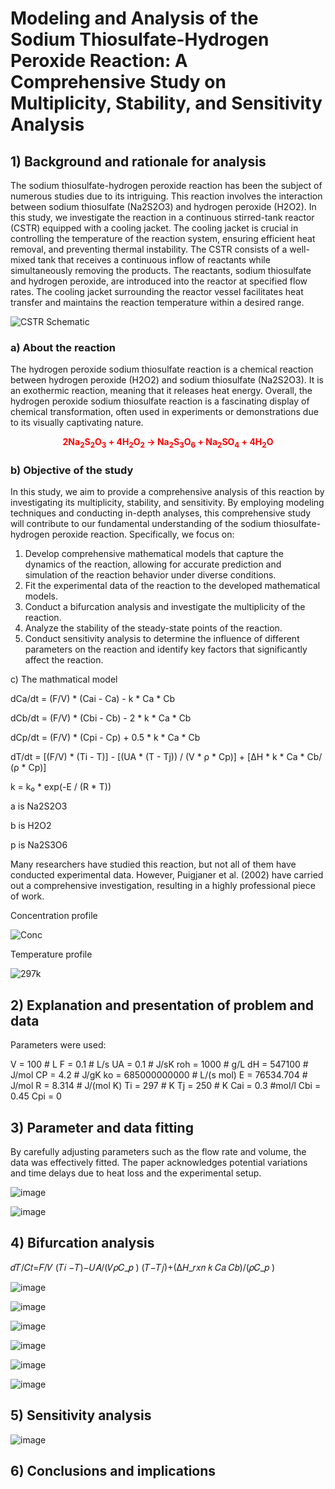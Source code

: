 # Modeling and Analysis of the Sodium Thiosulfate-Hydrogen Peroxide Reaction: A Comprehensive Study on Multiplicity, Stability, and Sensitivity Analysis
## 1) Background and rationale for analysis

The sodium thiosulfate-hydrogen peroxide reaction has been the subject of numerous studies due to its intriguing. This reaction involves the interaction between sodium thiosulfate (Na2S2O3) and hydrogen peroxide (H2O2). In this study, we investigate the reaction in a continuous stirred-tank reactor (CSTR) equipped with a cooling jacket. The cooling jacket is crucial in controlling the temperature of the reaction system, ensuring efficient heat removal, and preventing thermal instability. The CSTR consists of a well-mixed tank that receives a continuous inflow of reactants while simultaneously removing the products. The reactants, sodium thiosulfate and hydrogen peroxide, are introduced into the reactor at specified flow rates. The cooling jacket surrounding the reactor vessel facilitates heat transfer and maintains the reaction temperature within a desired range. 

![CSTR Schematic](https://github.com/ABCO2/CHE2410-Project-2/assets/144171865/6acbee4d-7e85-4654-9c6b-6915db9b06c8)


### a) About the reaction 

The hydrogen peroxide sodium thiosulfate reaction is a chemical reaction between hydrogen peroxide (H2O2) and sodium thiosulfate (Na2S2O3). It is an exothermic reaction, meaning that it releases heat energy. Overall, the hydrogen peroxide sodium thiosulfate reaction is a fascinating display of chemical transformation, often used in experiments or demonstrations due to its visually captivating nature. 


<div align="center">
    <strong><font color="red">2Na<sub>2</sub>S<sub>2</sub>O<sub>3</sub> + 4H<sub>2</sub>O<sub>2</sub> → Na<sub>2</sub>S<sub>3</sub>O<sub>6</sub> + Na<sub>2</sub>SO<sub>4</sub> + 4H<sub>2</sub>O</font></strong>
</div>

### b) Objective of the study
In this study, we aim to provide a comprehensive analysis of this reaction by investigating its multiplicity, stability, and sensitivity. By employing modeling techniques and conducting in-depth analyses, this comprehensive study will contribute to our fundamental understanding of the sodium thiosulfate-hydrogen peroxide reaction. Specifically, we focus on:

1) Develop comprehensive mathematical models that capture the dynamics of the reaction, allowing for accurate prediction and simulation of the reaction behavior under diverse conditions.
2) Fit the experimental data of the reaction to the developed mathematical models.
3) Conduct a bifurcation analysis and investigate the multiplicity of the reaction.
4) Analyze the stability of the steady-state points of the reaction.
5) Conduct sensitivity analysis to determine the influence of different parameters on the reaction and identify key factors that significantly affect the reaction.

c) The mathmatical model


dCa/dt = (F/V) * (Cai - Ca) - k * Ca * Cb


dCb/dt = (F/V) * (Cbi - Cb) - 2 * k * Ca * Cb


dCp/dt = (F/V) * (Cpi - Cp) + 0.5 * k * Ca * Cb


dT/dt = [(F/V) * (Ti - T)] - [(UA * (T - Tj)) / (V * ρ * Cp)] + [ΔH * k * Ca * Cb/ (ρ * Cp)]


k = k₀ * exp(-E / (R * T))


a is Na2S2O3


b is H2O2


p is Na2S3O6





Many researchers have studied this reaction, but not all of them have conducted experimental data. However, Puigjaner et al. (2002) have carried out a comprehensive investigation, resulting in a highly professional piece of work.

Concentration profile

![Conc](https://github.com/ABCO2/CHE2410-Project-2/assets/144171865/c7da556f-326c-4a76-8598-cad07ea202a5)

Temperature profile

![297k](https://github.com/ABCO2/CHE2410-Project-2/assets/144171865/78c2d58a-691d-4caa-a9fb-7b610cef7996)

## 2) Explanation and presentation of problem and data

Parameters were used:

V = 100  # L
F =  0.1 # L/s
UA = 0.1  # J/sK
roh = 1000  # g/L
dH = 547100  # J/mol
CP = 4.2  # J/gK
ko = 685000000000  # L/(s mol)
E = 76534.704  # J/mol
R = 8.314  # J/(mol K)
Ti = 297  # K
Tj = 250  # K
Cai = 0.3 #mol/l
Cbi = 0.45
Cpi = 0

## 3) Parameter and data fitting

By carefully adjusting parameters such as the flow rate and volume, the data was effectively fitted. The paper acknowledges potential variations and time delays due to heat loss and the experimental setup.

![image](https://github.com/ABCO2/CHE2410-Project-2/assets/144171865/ec069336-1a9f-4974-98c9-af653922cee6)


![image](https://github.com/ABCO2/CHE2410-Project-2/assets/144171865/f3c4fbd0-d52f-435e-ba78-ecd050335081)

## 4) Bifurcation analysis


𝑑𝑇/𝐶𝑡=𝐹/𝑉 (𝑇𝑖 −𝑇)−𝑈𝐴/(𝑉𝜌𝐶_𝑝 ) (𝑇−𝑇𝑗)+(∆𝐻_𝑟𝑥𝑛  𝑘 𝐶𝑎 𝐶𝑏)/(𝜌𝐶_𝑝 )

![image](https://github.com/ABCO2/CHE2410-Project-2/assets/144171865/01b9ca1d-dc8c-4cb5-8d63-cf6c389b0df7)

![image](https://github.com/ABCO2/CHE2410-Project-2/assets/144171865/f72f3e35-495e-43c9-a9e9-300cf198de0e)


![image](https://github.com/ABCO2/CHE2410-Project-2/assets/144171865/a4566fe9-6225-45e5-b54b-c17ff6a2ad5b)

![image](https://github.com/ABCO2/CHE2410-Project-2/assets/144171865/09cd93f4-db6e-4d87-b373-99ca8787caab)

![image](https://github.com/ABCO2/CHE2410-Project-2/assets/144171865/6519bc0d-65bb-41d4-ada8-5410f6d81e59)


![image](https://github.com/ABCO2/CHE2410-Project-2/assets/144171865/92c2762b-6675-41e6-a541-03b4ce0af3b8)



## 5) Sensitivity analysis 


![image](https://github.com/ABCO2/CHE2410-Project-2/assets/144171865/db6cd80a-9498-4805-89cc-22359ff8a0f7)



## 6) Conclusions and implications

